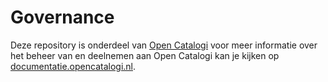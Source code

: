# Governance

Deze repository is onderdeel van [Open Catalogi](https://opencatalogi.nl/) voor meer informatie over het beheer van en deelnemen aan Open Catalogi kan je kijken op [documentatie.opencatalogi.nl](https://documentatie.opencatalogi.nl/Docs/GOVERNANCE/). 